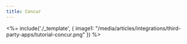 ```yaml
---
title: Concur
---
```

<%= include('./_template', {
  image1: "/media/articles/integrations/third-party-apps/tutorial-concur.png"
}) %>
